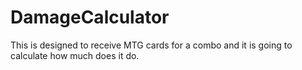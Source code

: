 # DamageCalculator
This is designed to receive MTG cards for a combo and it is going to calculate how much does it do.

